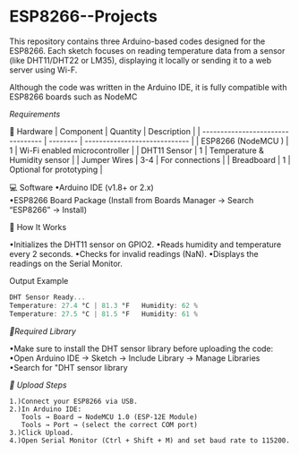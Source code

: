 # ESP8266--Projects

This repository contains three Arduino-based codes designed for the ESP8266.
Each sketch focuses on reading temperature data from a sensor (like DHT11/DHT22 or LM35), displaying it locally or sending it to a web server using Wi-F.

Although the code was written in the Arduino IDE, it is fully compatible with ESP8266 boards such as NodeMC

 *Requirements*
 
🧰 Hardware
| Component                         | Quantity | Description                   |
| --------------------------------- | -------- | ----------------------------- |
| ESP8266 (NodeMCU )                | 1        | Wi-Fi enabled microcontroller |
| DHT11 Sensor                      | 1        | Temperature & Humidity sensor |
| Jumper Wires                      | 3-4      | For connections               |
| Breadboard                        | 1        | Optional for prototyping      |

💻 Software
•Arduino IDE (v1.8+ or 2.x)</br>
•ESP8266 Board Package
(Install from Boards Manager → Search “ESP8266” → Install)

🧠 How It Works

•Initializes the DHT11 sensor on GPIO2.
•Reads humidity and temperature every 2 seconds.
•Checks for invalid readings (NaN).
•Displays the readings on the Serial Monitor.

Output Example
```cpp
DHT Sensor Ready...
Temperature: 27.4 °C | 81.3 °F   Humidity: 62 %
Temperature: 27.5 °C | 81.5 °F   Humidity: 61 %
```
*🧰Required Library*

•Make sure to install the DHT sensor library before uploading the code:
•Open Arduino IDE → Sketch → Include Library → Manage Libraries
•Search for "DHT sensor library

*🚀 Upload Steps*
```
1.)Connect your ESP8266 via USB.
2.)In Arduino IDE:
   Tools → Board → NodeMCU 1.0 (ESP-12E Module)
   Tools → Port → (select the correct COM port)
3.)Click Upload.
4.)Open Serial Monitor (Ctrl + Shift + M) and set baud rate to 115200.
```




